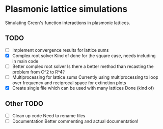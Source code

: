 # Plasmonic lattice simulations

Simulating Green's function interactions in plasmonic lattices.

## TODO
- [ ] Implement convergence results for lattice sums
- [x] Complex root solver
   Kind of done for the square case, needs including in main code
- [ ] Better complex root solver
   Is there a better method than recasting the problem from C^2 to R^4?
- [ ] Multiprocessing for lattice sums
   Currently using multiprocessing to loop over frequency and reciprocal space for extinction plots
- [x] Create single file which can be used with many lattices
   Done (kind of)

## Other TODO
- [ ] Clean up code
   Need to rename files
- [ ] Documentation
   Better commenting and actual documentation!
